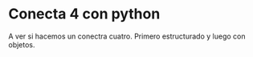 # Conecta 4 con python

A ver si hacemos un conectra cuatro. Primero estructurado y luego con objetos.